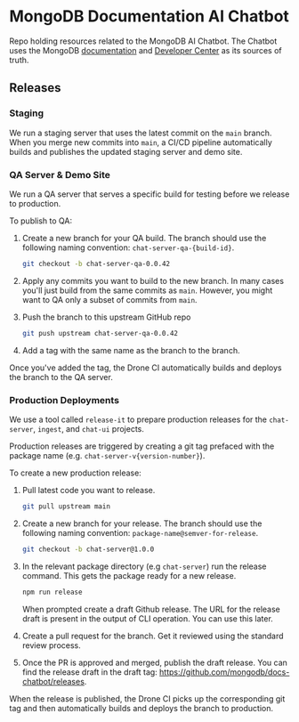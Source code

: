 # MongoDB Documentation AI Chatbot

Repo holding resources related to the MongoDB AI Chatbot. The Chatbot uses the MongoDB [documentation](https://www.mongodb.com/docs/) and [Developer Center](https://www.mongodb.com/developer/) as its sources of truth.

## Releases

### Staging

We run a staging server that uses the latest commit on the `main` branch. When
you merge new commits into `main`, a CI/CD pipeline automatically builds and
publishes the updated staging server and demo site.

### QA Server & Demo Site

We run a QA server that serves a specific build for testing before we release to
production.

To publish to QA:

1. Create a new branch for your QA build. The branch should use the following
   naming convention: `chat-server-qa-{build-id}`.

   ```sh
   git checkout -b chat-server-qa-0.0.42
   ```

2. Apply any commits you want to build to the new branch. In many cases you'll
   just build from the same commits as `main`. However, you might want to QA
   only a subset of commits from `main`.

3. Push the branch to this upstream GitHub repo

   ```sh
   git push upstream chat-server-qa-0.0.42
   ```

4. Add a tag with the same name as the branch to the branch.

Once you've added the tag, the Drone CI automatically builds and deploys the
branch to the QA server.

### Production Deployments

We use a tool called `release-it` to prepare production releases for the
`chat-server`, `ingest`, and `chat-ui` projects.

Production releases are triggered by creating a git tag prefaced with the
package name (e.g. `chat-server-v{version-number}`).

To create a new production release:

1. Pull latest code you want to release.

   ```sh
   git pull upstream main
   ```

2. Create a new branch for your release. The branch should use the following naming convention:
   `package-name@semver-for-release`.

   ```sh
   git checkout -b chat-server@1.0.0
   ```

3. In the relevant package directory (e.g `chat-server`) run the release
   command. This gets the package ready for a new release.

   ```sh
   npm run release
   ```

   When prompted create a draft Github release. The URL for the release draft is
   present in the output of CLI operation. You can use this later.

4. Create a pull request for the branch. Get it reviewed using the standard
   review process.

5. Once the PR is approved and merged, publish the draft release. You can find
   the release draft in the draft tag:
   <https://github.com/mongodb/docs-chatbot/releases>.

When the release is published, the Drone CI picks up the corresponding git tag
and then automatically builds and deploys the branch to production.
